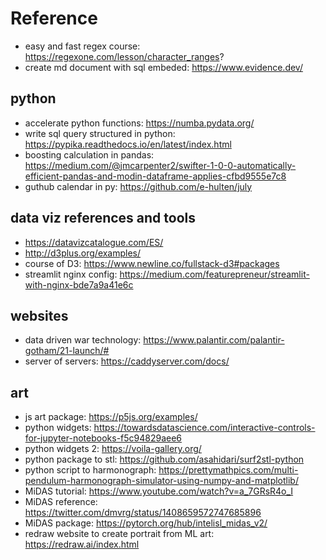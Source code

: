 # Reference

* easy and fast regex course: https://regexone.com/lesson/character_ranges?
* create md document with sql embeded: https://www.evidence.dev/

## python
* accelerate python functions: https://numba.pydata.org/
* write sql query structured in python: https://pypika.readthedocs.io/en/latest/index.html
* boosting calculation in pandas: https://medium.com/@jmcarpenter2/swifter-1-0-0-automatically-efficient-pandas-and-modin-dataframe-applies-cfbd9555e7c8
* guthub calendar in py: https://github.com/e-hulten/july

## data viz references and tools

* https://datavizcatalogue.com/ES/
* http://d3plus.org/examples/
* course of D3: https://www.newline.co/fullstack-d3#packages
* streamlit nginx config: https://medium.com/featurepreneur/streamlit-with-nginx-bde7a9a41e6c

## websites

* data driven war technology: https://www.palantir.com/palantir-gotham/21-launch/#
* server of servers: https://caddyserver.com/docs/

## art

* js art package: https://p5js.org/examples/
* python widgets: https://towardsdatascience.com/interactive-controls-for-jupyter-notebooks-f5c94829aee6
* python widgets 2: https://voila-gallery.org/
* python package to stl: https://github.com/asahidari/surf2stl-python
* python script to harmonograph: https://prettymathpics.com/multi-pendulum-harmonograph-simulator-using-numpy-and-matplotlib/
* MiDAS tutorial: https://www.youtube.com/watch?v=a_7GRsR4o_I
* MiDAS reference: https://twitter.com/dmvrg/status/1408659572747685896
* MiDAS package: https://pytorch.org/hub/intelisl_midas_v2/
* redraw website to create portrait from ML art: https://redraw.ai/index.html
